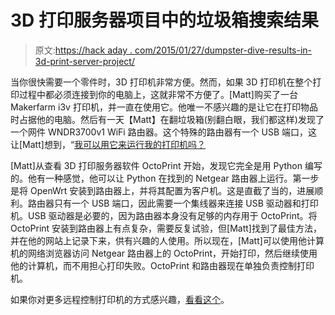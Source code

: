 # 3D 打印服务器项目中的垃圾箱搜索结果

> 原文:[https://hack aday . com/2015/01/27/dumpster-dive-results-in-3d-print-server-project/](https://hackaday.com/2015/01/27/dumpster-dive-results-in-3d-print-server-project/)

当你很快需要一个零件时，3D 打印机非常方便。然而，如果 3D 打印机在整个打印过程中都必须连接到你的电脑上，这就非常不方便了。[Matt]购买了一台 Makerfarm i3v 打印机，并一直在使用它。他唯一不感兴趣的是让它在打印物品时占据他的电脑。然后有一天【Matt】在翻垃圾箱(别翻白眼，我们都这样)发现了一个网件 WNDR3700v1 WiFi 路由器。这个特殊的路由器有一个 USB 端口，这让[Matt]想到，“[我可以用它来运行我的打印机吗？](http://csmatt.com/notes/?p=154)

[Matt]从查看 3D 打印服务器软件 OctoPrint 开始，发现它完全是用 Python 编写的。他有一种感觉，他可以让 Python 在找到的 Netgear 路由器上运行。第一步是将 OpenWrt 安装到路由器上，并将其配置为客户机。这是直截了当的，进展顺利。路由器只有一个 USB 端口，因此需要一个集线器来连接 USB 驱动器和打印机。USB 驱动器是必要的，因为路由器本身没有足够的内存用于 OctoPrint。将 OctoPrint 安装到路由器上有点复杂，需要反复试验，但[Matt]找到了最佳方法，并在他的网站上记录下来，供有兴趣的人使用。所以现在，[Matt]可以使用他计算机的网络浏览器访问 Netgear 路由器上的 OctoPrint，开始打印，然后继续使用他的计算机，而不用担心打印失败。OctoPrint 和路由器现在单独负责控制打印机。

如果你对更多远程控制打印机的方式感兴趣，[看看这个](http://hackaday.com/2013/08/07/3d-printering-remote-control-of-3d-printers/)。